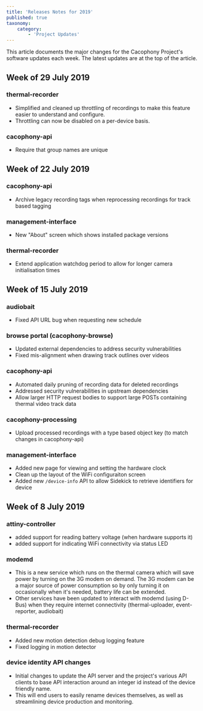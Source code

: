 ```yaml
---
title: 'Releases Notes for 2019'
published: true
taxonomy:
    category:
        - 'Project Updates'
---
```


This article documents the major changes for the Cacophony Project's software updates each week. The latest updates are at the top of the article.

## Week of 29 July 2019

### thermal-recorder

- Simplified and cleaned up throttling of recordings to make this feature easier to understand and configure.
- Throttling can now be disabled on a per-device basis.

### cacophony-api

- Require that group names are unique

## Week of 22 July 2019

### cacophony-api

- Archive legacy recording tags when reprocessing recordings for track based tagging

### management-interface

- New "About" screen which shows installed package versions

### thermal-recorder

- Extend application watchdog period to allow for longer camera initialisation times

## Week of 15 July 2019

### audiobait

- Fixed API URL bug when requesting new schedule

### browse portal (cacophony-browse)

- Updated external dependencies to address security vulnerabilities
- Fixed mis-alignment when drawing track outlines over videos

### cacophony-api

- Automated daily pruning of recording data for deleted recordings
- Addressed security vulnerabilities in upstream dependencies
- Allow larger HTTP request bodies to support large POSTs containing thermal video track data

### cacophony-processing

- Upload processed recordings with a type based object key (to match changes in cacophony-api)

### management-interface

- Added new page for viewing and setting the hardware clock
- Clean up the layout of the WiFi configuraiton screen
- Added new `/device-info` API to allow Sidekick to retrieve identifiers for device

## Week of 8 July 2019

### attiny-controller

- added support for reading battery voltage (when hardware supports it)
- added support for indicating WiFi connectivity via status LED

### modemd

- This is a new service which runs on the thermal camera which will save power by turning on the 3G modem on demand. The 3G modem can be a major source of power consumption so by only turning it on occasionally when it's needed, battery life can be extended.
- Other services have been updated to interact with modemd (using D-Bus) when they require internet connectivity (thermal-uploader, event-reporter, audiobait)

### thermal-recorder

- Added new motion detection debug logging feature
- Fixed logging in motion detector

### device identity API changes

- Initial changes to update the API server and the project's various API clients to base API interaction around an integer id instead of the device friendly name.
- This will end users to easily rename devices themselves, as well as streamlining device production and monitoring.
